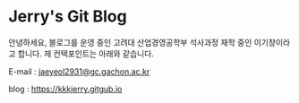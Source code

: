 # Jerry's Git Blog

안녕하세요, 블로그를 운영 중인 고려대 산업경영공학부 석사과정 재학 중인 이기창이라고 합니다. 제 컨택포인트는 아래와 같습니다.

E-mail : jaeyeol2931@gc.gachon.ac.kr

blog : https://kkkjerry.gitgub.io
